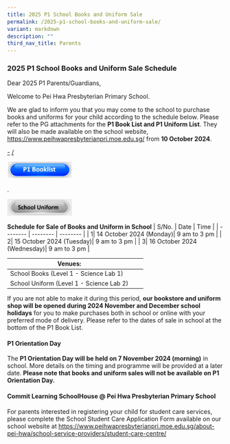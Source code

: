 ```yaml
---
title: 2025 P1 School Books and Uniform Sale
permalink: /2025-p1-school-books-and-uniform-sale/
variant: markdown
description: ""
third_nav_title: Parents
---
```

### 2025 P1 School Books and Uniform Sale Schedule

Dear 2025 P1 Parents/Guardians,

Welcome to Pei Hwa Presbyterian Primary School.

We are glad to inform you that you may come to the school to purchase books and uniforms for your child according to the schedule below.  Please refer to the PG attachments for the **P1 Book List and P1 Uniform List**.  They will also be made available on the school website, https://www.peihwapresbyterianpri.moe.edu.sg/ from **10 October 2024**.     

[-](/files/Booklist/2025/P1_Booklist_2025.pdf)
[/](/files/School%20Uniform/2025/PHPPS_Uniform_List_2025.pdf)

<p><a href="/files/Booklist/2025/P1_Booklist_2025.pdf">
<img src="/images/Buttons/p1%20booklist.JPG" style="width:30%">
</a></p>
.
<p><a href="/files/School%20Uniform/2025/PHPPS_Uniform_List_2025.pdf">
<img src="/images/Buttons/school%20uniform.JPG" style="width:30%">
</a></p>

**Schedule for Sale of Books and Uniform in School**
| S/No. | Date | Time |
| -------- | -------- | -------- |
| 1| 14 October 2024 (Monday)| 9 am to 3 pm |
| 2| 15 October 2024 (Tuesday)| 9 am to 3 pm |
| 3| 16 October 2024 (Wednesday)| 9 am to 3 pm |


| Venues:|||
| -------- | -------- | -------- |
| School Books (Level 1 - Science Lab 1)|||
| School Uniform (Level 1 - Science Lab 2)|||


If you are not able to make it during this period, **our bookstore and uniform shop will be opened during 2024 November and December school holidays** for you to make purchases both in school or online with your preferred mode of delivery. Please refer to the dates of sale in school at the bottom of the P1 Book List.


#### P1 Orientation Day
The **P1 Orientation Day will be held on 7 November 2024 (morning)** in school.  More details on the timing and programme will be provided at a later date. **Please note that books and uniform sales will not be available on P1 Orientation Day.**


#### Commit Learning SchoolHouse @ Pei Hwa Presbyterian Primary School
For parents interested in registering your child for student care services, please complete the School Student Care Application Form available on our school website at https://www.peihwapresbyterianpri.moe.edu.sg/about-pei-hwa/school-service-providers/student-care-centre/